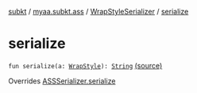 [subkt](../../index.md) / [myaa.subkt.ass](../index.md) / [WrapStyleSerializer](index.md) / [serialize](./serialize.md)

# serialize

`fun serialize(a: `[`WrapStyle`](../-wrap-style/index.md)`): `[`String`](https://kotlinlang.org/api/latest/jvm/stdlib/kotlin/-string/index.html) [(source)](https://github.com/Myaamori/SubKt/blob/0.1.12/src/main/kotlin/myaa/subkt/ass/parser.kt#L748)

Overrides [ASSSerializer.serialize](../-a-s-s-serializer/serialize.md)

